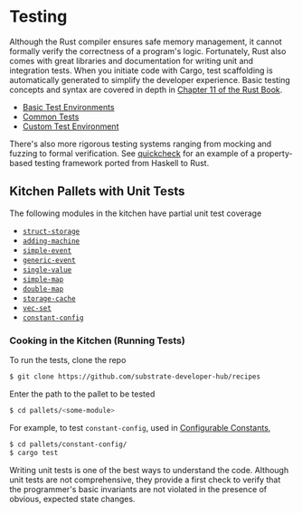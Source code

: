 # Testing

Although the Rust compiler ensures safe memory management, it cannot formally verify the correctness of a program's logic. Fortunately, Rust also comes with great libraries and documentation for writing unit and integration tests. When you initiate code with Cargo, test scaffolding is automatically generated to simplify the developer experience. Basic testing concepts and syntax are covered in depth in [Chapter 11 of the Rust Book](https://doc.rust-lang.org/book/ch11-00-testing.html).

* [Basic Test Environments](./mock.md)
* [Common Tests](./common.md)
* [Custom Test Environment](./externalities.md)

There's also more rigorous testing systems ranging from mocking and fuzzing to formal verification. See [quickcheck](https://docs.rs/quickcheck/0.9.0/quickcheck/) for an example of a property-based testing framework ported from Haskell to Rust.

## Kitchen Pallets with Unit Tests

The following modules in the kitchen have partial unit test coverage
- [`struct-storage`](https://github.com/substrate-developer-hub/recipes/tree/master/pallets/struct-storage)
- [`adding-machine`](https://github.com/substrate-developer-hub/recipes/tree/master/pallets/adding-machine)
- [`simple-event`](https://github.com/substrate-developer-hub/recipes/tree/master/pallets/simple-event)
- [`generic-event`](https://github.com/substrate-developer-hub/recipes/tree/master/pallets/generic-event)
- [`single-value`](https://github.com/substrate-developer-hub/recipes/tree/master/pallets/single-value)
- [`simple-map`](https://github.com/substrate-developer-hub/recipes/tree/master/pallets/simple-map)
- [`double-map`](https://github.com/substrate-developer-hub/recipes/tree/master/pallets/double-map)
- [`storage-cache`](https://github.com/substrate-developer-hub/recipes/tree/master/pallets/storage-cache)
- [`vec-set`](https://github.com/substrate-developer-hub/recipes/tree/master/pallets/vec-set)
- [`constant-config`](https://github.com/substrate-developer-hub/recipes/tree/master/pallets/constant-config)

### Cooking in the Kitchen (Running Tests)

To run the tests, clone the repo

```bash
$ git clone https://github.com/substrate-developer-hub/recipes
```

Enter the path to the pallet to be tested

```bash
$ cd pallets/<some-module>
```

For example, to test `constant-config`, used in [Configurable Constants](https://substrate.dev/recipes/storage/constants.html),

```bash
$ cd pallets/constant-config/
$ cargo test
```

Writing unit tests is one of the best ways to understand the code. Although unit tests are not comprehensive, they provide a first check to verify that the programmer's basic invariants are not violated in the presence of obvious, expected state changes.

